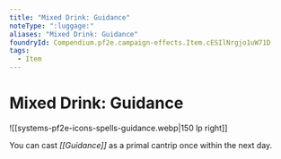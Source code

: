 ```yaml
---
title: "Mixed Drink: Guidance"
noteType: ":luggage:"
aliases: "Mixed Drink: Guidance"
foundryId: Compendium.pf2e.campaign-effects.Item.cESIlNrgjo1uW71D
tags:
  - Item
---
```


# Mixed Drink: Guidance
![[systems-pf2e-icons-spells-guidance.webp|150 lp right]]

You can cast _[[Guidance]]_ as a primal cantrip once within the next day.
